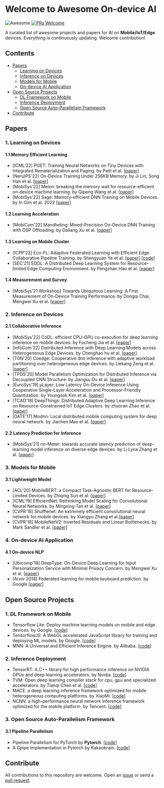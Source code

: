 # Welcome to Awesome On-device AI
![Awesome](https://awesome.re/badge.svg) [![PRs Welcome](https://img.shields.io/badge/PRs-welcome-brightgreen.svg)](https://github.com/ysyisyourbrother/awesome-mlsys-mobile/pulls)

A curated list of awesome projects and papers for AI on **Mobile/IoT/Edge** devices. Everything is continuously updating. Welcome contribution!

## Contents

- [Papers](#papers)
  - [Learning on Devices](#1-learning-on-devices)
  - [Inference on Devices](#2-inference-on-devices)
  - [Models for Mobile](#3-model-for-mobile)
  - [On-device AI Application](#4-On-device-AI-Application)
- [Open Source Projects](#open-source-projects)
	- [DL Framework on Mobile](#1-DL-Framework-on-Mobile)
  - [Inference Deployment](#2-Inference-Deployment)
  - [Open Source Auto-Parallelism Framework](#3-Open-Source-Auto-Parallelism-Framework)
- [Contribute](#Contribute)

## Papers

### 1. Learning on Devices

#### 1.1 Memory Efficient Learning

- [ICML'22] POET: Training Neural Networks on Tiny Devices with Integrated Rematerialization and Paging. by Patil et al. [[paper](https://proceedings.mlr.press/v162/patil22b/patil22b.pdf)]
- [NeruIPS'22] On-Device Training Under 256KB Memory. by Ji Lin, Song Han et al. [[paper](https://arxiv.org/pdf/2206.15472.pdf)]
- [MobiSys'22] Melon: breaking the memory wall for resource-efficient on-device machine learning. by Qipeng Wang et al. [[paper](https://xumengwei.github.io/files/MobiSys22-Melo.pdf)]
- [MobiSys'22] Sage: Memory-efficient DNN Training on Mobile Devices. by In Gim et al. 2022 [[paper](https://dl.acm.org/doi/abs/10.1145/3498361.3539765)]

#### 1.2 Learning Acceleration

- [MobiCom'22] Mandheling: Mixed-Precision On-Device DNN Training with DSP Offloading. by Daliang Xu et al. [[paper](http://arxiv.org/abs/2206.07509)]

#### 1.3 Learning on Mobile Cluster

- [ICPP'22] Eco-FL: Adaptive Federated Learning with Efficient Edge Collaborative Pipeline Training. by Shengyuan Ye et al. [[paper](https://ssl.linklings.net/conferences/icpp/icpp2022_program/views/includes/files/pap117s3-file1.pdf)] [[code](https://github.com/ysyisyourbrother/Federated-Learning-Research.git)]
- [SEC'21] EDDL: A Distributed Deep Learning System for Resource-limited Edge Computing Environment. by Pengzhan Hao et al. [[paper](https://buzhangy.github.io/publication/eddl-sec21.pdf)]

#### 1.4 Measurement and Survey

- [MobiSys'21 Workshop] Towards Ubiquitous Learning: A First Measurement of On-Device Training Performance. by Dongqi Chai, Mengwei Xu et al. [[paper](https://dl.acm.org/doi/10.1145/3469116.3470009)]

### 2. Inference on Devices

#### 2.1 Collaborative Inference

- [MobiSys'22] CoDL: efficient CPU-GPU co-execution for deep learning inference on mobile devices. by Fucheng Jia et al. [[paper](https://chrisplus.me/assets/pdf/mobisys22-CoDL.pdf)]
- [InfoCom'22] Distributed Inference with Deep Learning Models across Heterogeneous Edge Devices. by Chenghao hu et al. [[paper](https://iqua.ece.toronto.edu/papers/chenghao-infocom22.pdf)]
- [TON'20] Coedge: Cooperative dnn inference with adaptive workload partitioning over heterogeneous edge devices. by Liekang Zeng et al. [[paper](https://ieeexplore.ieee.org/abstract/document/9296560)]
- [TPDS'20] Model Parallelism Optimization for Distributed Inference via Decoupled CNN Structure. by Jiangsu Du et al. [[paper](https://ieeexplore.ieee.org/document/9275375/)]
- [EuroSys'19] μLayer: Low Latency On-Device Inference Using Cooperative Single-Layer Acceleration and Processor-Friendly Quantization. by Youngsok Kim et al. [[paper](https://dl.acm.org/doi/abs/10.1145/3302424.3303950)]
- [TCAD'18] DeepThings: Distributed Adaptive Deep Learning Inference on Resource-Constrained IoT Edge Clusters. by zhuoran Zhao et al. [[paper](https://ieeexplore.ieee.org/stamp/stamp.jsp?tp=&arnumber=8493499)]
- [DATE'17] Modnn: Local distributed mobile computing system for deep neural network. by Jiachen Mao et al. [[paper](https://ieeexplore.ieee.org/abstract/document/7927211/)]

#### 2.2 Latency Prediction for Inference

- [MobiSys'21] nn-Meter: towards accurate latency prediction of deep-learning model inference on diverse edge devices. by Li Lyna Zhang et al. [[paper](https://dl.acm.org/doi/abs/10.1145/3458864.3467882)]

### 3. Models for Mobile

#### 3.1 Lightweight Model

- [ACL'20] MobileBERT: a Compact Task-Agnostic BERT for Resource-Limited Devices. by Zhiqing Sun et al. [[paper](https://arxiv.org/pdf/2004.02984.pdf)]
- [ICML'19] EfficientNet: Rethinking Model Scaling for Convolutional Neural Networks. by Mingxing Tan et al. [[paper](http://proceedings.mlr.press/v97/tan19a/tan19a.pdf)]
- [CVPR'18] Shufflenet: An extremely efficient convolutional neural network for mobile devices. by Xiangyu Zhang et al.[[paper](http://openaccess.thecvf.com/content_cvpr_2018/html/Zhang_ShuffleNet_An_Extremely_CVPR_2018_paper.html)]
- [CVPR'18] MobileNetV2: Inverted Residuals and Linear Bottlenecks. by Mark Sandler et al. [[paper](https://openaccess.thecvf.com/content_cvpr_2018/papers/Sandler_MobileNetV2_Inverted_Residuals_CVPR_2018_paper.pdf)]

### 4. On-device AI Application

#### 4.1 On-device NLP

- [Ubicomp'18] DeepType: On-Device Deep Learning for Input Personalization Service with Minimal Privacy Concern. by Mengwei Xu et al. [[paper](https://dl.acm.org/doi/10.1145/3287075)]
- [Arxiv 2018] Federated learning for mobile keyboard prediction. by Google [[paper](https://arxiv.org/abs/1811.03604)]

## Open Source Projects

### 1. DL Framework on Mobile

- Tensorflow Lite: Deploy machine learning models on mobile and edge devices. by Google. [[code](https://www.tensorflow.org/lite)]
- TensorflowJS: A WebGL accelerated JavaScript library for training and deploying ML models. by Google. [[code](https://github.com/tensorflow/tfjs)]
- MNN: A Universal and Efficient Inference Engine. by Alibaba. [[code](https://github.com/alibaba/MNN)]

### 2. Inference Deployment

- TensorRT: A C++ library for high performance inference on NVIDIA GPUs and deep learning accelerators. by Nvidia. [[code](https://github.com/NVIDIA/TensorRT)]
- TVM: Open deep learning compiler stack for cpu, gpu and specialized accelerators. by Tianqi Chen et al. [[code](https://github.com/apache/tvm)]
- MACE: a deep learning inference framework optimized for mobile heterogeneous computing platforms. by XiaoMi. [[code](https://github.com/XiaoMi/mace)]
- NCNN: a high-performance neural network inference framework optimized for the mobile platform. by Tencent. [[code](https://github.com/Tencent/ncnn)]

### 3. Open Source Auto-Parallelism Framework

#### 3.1 Pipeline Parallelism

- Pipeline Parallelism for PyTorch by **Pytorch**. [[code](https://github.com/pytorch/PiPPy)]
- A Gpipe implementation in Pytorch by Kakaobrain. [[code](https://github.com/kakaobrain/torchgpipe)]



## Contribute

All contributions to this repository are welcome. Open an [issue](https://github.com/ysyisyourbrother/awesome-mlsys-mobile/issues) or send a [pull request](https://github.com/ysyisyourbrother/awesome-mlsys-mobile/pulls).
